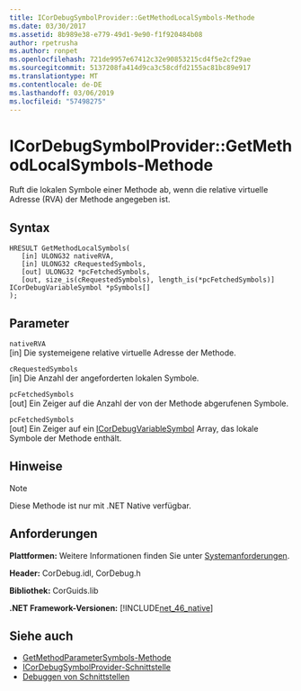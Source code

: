 ```yaml
---
title: ICorDebugSymbolProvider::GetMethodLocalSymbols-Methode
ms.date: 03/30/2017
ms.assetid: 8b989e38-e779-49d1-9e90-f1f920484b08
author: rpetrusha
ms.author: ronpet
ms.openlocfilehash: 721de9957e67412c32e90853215cd4f5e2cf29ae
ms.sourcegitcommit: 5137208fa414d9ca3c58cdfd2155ac81bc89e917
ms.translationtype: MT
ms.contentlocale: de-DE
ms.lasthandoff: 03/06/2019
ms.locfileid: "57498275"
---
```

# <a name="icordebugsymbolprovidergetmethodlocalsymbols-method"></a>ICorDebugSymbolProvider::GetMethodLocalSymbols-Methode
Ruft die lokalen Symbole einer Methode ab, wenn die relative virtuelle Adresse (RVA) der Methode angegeben ist.  
  
## <a name="syntax"></a>Syntax  
  
```  
HRESULT GetMethodLocalSymbols(  
   [in] ULONG32 nativeRVA,  
   [in] ULONG32 cRequestedSymbols,  
   [out] ULONG32 *pcFetchedSymbols,  
   [out, size_is(cRequestedSymbols), length_is(*pcFetchedSymbols)] ICorDebugVariableSymbol *pSymbols[]  
);  
```  
  
## <a name="parameters"></a>Parameter  
 `nativeRVA`  
 [in] Die systemeigene relative virtuelle Adresse der Methode.  
  
 `cRequestedSymbols`  
 [in] Die Anzahl der angeforderten lokalen Symbole.  
  
 `pcFetchedSymbols`  
 [out] Ein Zeiger auf die Anzahl der von der Methode abgerufenen Symbole.  
  
 `pcFetchedSymbols`  
 [out] Ein Zeiger auf ein [ICorDebugVariableSymbol](../../../../docs/framework/unmanaged-api/debugging/icordebugvariablesymbol-interface.md) Array, das lokale Symbole der Methode enthält.  
  
## <a name="remarks"></a>Hinweise  
  
> [!NOTE]
>  Diese Methode ist nur mit .NET Native verfügbar.  
  
## <a name="requirements"></a>Anforderungen  
 **Plattformen:** Weitere Informationen finden Sie unter [Systemanforderungen](../../../../docs/framework/get-started/system-requirements.md).  
  
 **Header:** CorDebug.idl, CorDebug.h  
  
 **Bibliothek:** CorGuids.lib  
  
 **.NET Framework-Versionen:** [!INCLUDE[net_46_native](../../../../includes/net-46-native-md.md)]  
  
## <a name="see-also"></a>Siehe auch
- [GetMethodParameterSymbols-Methode](../../../../docs/framework/unmanaged-api/debugging/icordebugsymbolprovider-getmethodparametersymbols-method.md)
- [ICorDebugSymbolProvider-Schnittstelle](../../../../docs/framework/unmanaged-api/debugging/icordebugsymbolprovider-interface.md)
- [Debuggen von Schnittstellen](../../../../docs/framework/unmanaged-api/debugging/debugging-interfaces.md)
